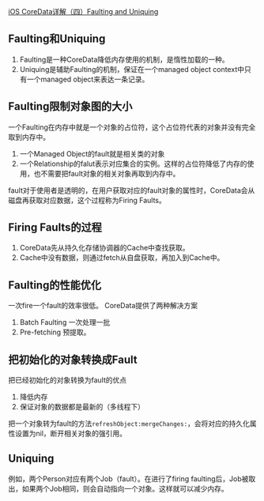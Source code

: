 [iOS CoreData详解（四）Faulting and Uniquing](https://blog.csdn.net/hello_hwc/article/details/46005541)

## Faulting和Uniquing

1. Faulting是一种CoreData降低内存使用的机制，是惰性加载的一种。
2. Uniquing是辅助Faulting的机制，保证在一个managed object context中只有一个managed object来表达一条记录。

## Faulting限制对象图的大小
一个Faulting在内存中就是一个对象的占位符，这个占位符代表的对象并没有完全取到内存中。

1. 一个Managed Object的fault就是相关类的对象
2. 一个Relationship的falut表示对应集合的实例。这样的占位符降低了内存的使用，也不需要把fault对象的相关对象再取到内存中。

fault对于使用者是透明的，在用户获取对应的fault对象的属性时，CoreData会从磁盘再获取对应数据，这个过程称为Firing Faults。

## Firing Faults的过程

1. CoreData先从持久化存储协调器的Cache中查找获取。
2. Cache中没有数据，则通过fetch从自盘获取，再加入到Cache中。


## Faulting的性能优化
一次fire一个fault的效率很低。
CoreData提供了两种解决方案

1. Batch Faulting 一次处理一批
2. Pre-fetching 预提取。

## 把初始化的对象转换成Fault

把已经初始化的对象转换为fault的优点

1. 降低内存
2. 保证对象的数据都是最新的（多线程下）

把一个对象转为fault的方法`refreshObject:mergeChanges:`，会将对应的持久化属性设置为nil，断开相关对象的强引用。

## Uniquing

例如，两个Person对应有两个Job（fault）。在进行了firing faulting后，Job被取出，如果两个Job相同，则会自动指向一个对象。这样就可以减少内存。